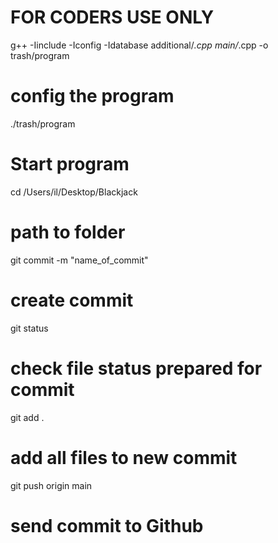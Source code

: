 # FOR CODERS USE ONLY

g++ -Iinclude -Iconfig -Idatabase additional/*.cpp main/*.cpp -o trash/program
# config the program

./trash/program 
# Start program

cd /Users/il/Desktop/Blackjack 
# path to folder

git commit -m "name_of_commit" 
# create commit

git status 
# check file status prepared for commit

git add . 
# add all files to new commit

git push origin main 
# send commit to Github